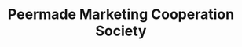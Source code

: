 ---
title: "Peermade Marketing Cooperation Society"
url: /kumily/peermade-marketing-cooperation-society/
shop: shop
---